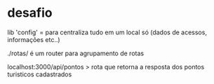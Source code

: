 # desafio
lib 'config' = para centraliza tudo em um local só (dados de acessos, informações etc..)

./rotas/ é um router para agrupamento de rotas

localhost:3000/api/pontos > rota que retorna a resposta dos pontos turisticos cadastrados
